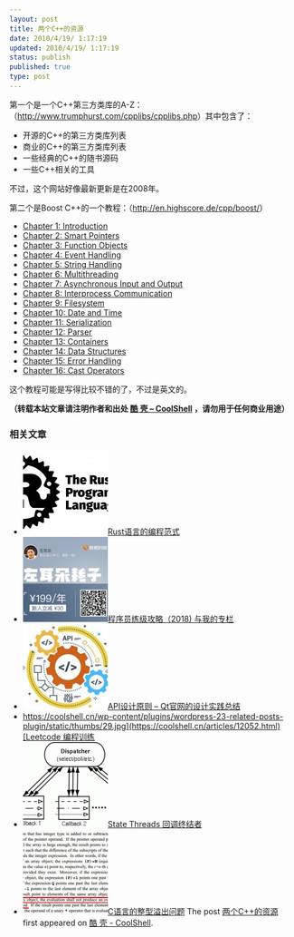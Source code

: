 ```yaml
---
layout: post
title: 两个C++的资源
date: 2010/4/19/ 1:17:19
updated: 2010/4/19/ 1:17:19
status: publish
published: true
type: post
---
```


第一个是一个C++第三方类库的A-Z：（<http://www.trumphurst.com/cpplibs/cpplibs.php>）其中包含了：


* 开源的C++的第三方类库列表
* 商业的C++的第三方类库列表
* 一些经典的C++的随书源码
* 一些C++相关的工具


不过，这个网站好像最新更新是在2008年。


第二个是Boost C++的一个教程：（<http://en.highscore.de/cpp/boost/>）


* [Chapter 1: Introduction](http://en.highscore.de/cpp/boost/introduction.html)
* [Chapter 2: Smart Pointers](http://en.highscore.de/cpp/boost/smartpointers.html)
* [Chapter 3: Function Objects](http://en.highscore.de/cpp/boost/functionobjects.html)
* [Chapter 4: Event Handling](http://en.highscore.de/cpp/boost/eventhandling.html)
* [Chapter 5: String Handling](http://en.highscore.de/cpp/boost/stringhandling.html)
* [Chapter 6: Multithreading](http://en.highscore.de/cpp/boost/multithreading.html)
* [Chapter 7: Asynchronous Input and Output](http://en.highscore.de/cpp/boost/asio.html)
* [Chapter 8: Interprocess Communication](http://en.highscore.de/cpp/boost/interprocesscommunication.html)
* [Chapter 9: Filesystem](http://en.highscore.de/cpp/boost/filesystem.html)
* [Chapter 10: Date and Time](http://en.highscore.de/cpp/boost/datetime.html)
* [Chapter 11: Serialization](http://en.highscore.de/cpp/boost/serialization.html)
* [Chapter 12: Parser](http://en.highscore.de/cpp/boost/parser.html)
* [Chapter 13: Containers](http://en.highscore.de/cpp/boost/containers.html)
* [Chapter 14: Data Structures](http://en.highscore.de/cpp/boost/datastructures.html)
* [Chapter 15: Error Handling](http://en.highscore.de/cpp/boost/errorhandling.html)
* [Chapter 16: Cast Operators](http://en.highscore.de/cpp/boost/castoperators.html)


这个教程可能是写得比较不错的了，不过是英文的。



**（转载本站文章请注明作者和出处 [酷 壳 – CoolShell](https://coolshell.cn/) ，请勿用于任何商业用途）**



### 相关文章

* [![Rust语言的编程范式](../wp-content/uploads/2020/03/rust-social-wide-150x150.jpg)](https://coolshell.cn/articles/20845.html)[Rust语言的编程范式](https://coolshell.cn/articles/20845.html)
* [![程序员练级攻略（2018)  与我的专栏](../wp-content/uploads/2018/05/300x262-150x150.jpg)](https://coolshell.cn/articles/18360.html)[程序员练级攻略（2018) 与我的专栏](https://coolshell.cn/articles/18360.html)
* [![API设计原则 – Qt官网的设计实践总结](../wp-content/uploads/2017/07/api-design-300x278-2-150x150.jpg)](https://coolshell.cn/articles/18024.html)[API设计原则 – Qt官网的设计实践总结](https://coolshell.cn/articles/18024.html)
* [https://coolshell.cn/wp-content/plugins/wordpress-23-related-posts-plugin/static/thumbs/29.jpg](https://coolshell.cn/articles/12052.html)[Leetcode 编程训练](https://coolshell.cn/articles/12052.html)
* [![State Threads 回调终结者](../wp-content/uploads/2014/10/edsm-150x150.gif)](https://coolshell.cn/articles/12012.html)[State Threads 回调终结者](https://coolshell.cn/articles/12012.html)
* [![C语言的整型溢出问题](../wp-content/uploads/2014/04/c99-150x150.jpg)](https://coolshell.cn/articles/11466.html)[C语言的整型溢出问题](https://coolshell.cn/articles/11466.html)
The post [两个C++的资源](https://coolshell.cn/articles/2365.html) first appeared on [酷 壳 - CoolShell](https://coolshell.cn).